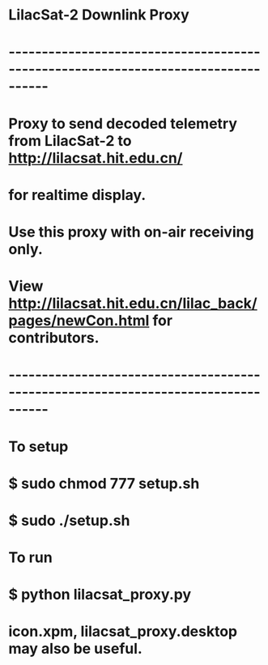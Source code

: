 # LilacSat-2 Downlink Proxy
# ----------------------------------------------------------------------------------
# Proxy to send decoded telemetry from LilacSat-2 to http://lilacsat.hit.edu.cn/ 
# for realtime display.
#
# Use this proxy with on-air receiving only.
# 
# View http://lilacsat.hit.edu.cn/lilac_back/pages/newCon.html for contributors.
#
# ----------------------------------------------------------------------------------
# To setup
# $ sudo chmod 777 setup.sh
# $ sudo ./setup.sh
# 
# To run
# $ python lilacsat_proxy.py
# 
# icon.xpm, lilacsat_proxy.desktop may also be useful.
# 

